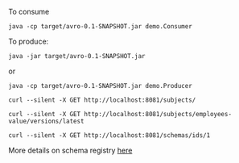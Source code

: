 
To consume

```
java -cp target/avro-0.1-SNAPSHOT.jar demo.Consumer
```

To produce:

```
java -jar target/avro-0.1-SNAPSHOT.jar
```

or 

```
java -cp target/avro-0.1-SNAPSHOT.jar demo.Producer
```

```
curl --silent -X GET http://localhost:8081/subjects/

curl --silent -X GET http://localhost:8081/subjects/employees-value/versions/latest

curl --silent -X GET http://localhost:8081/schemas/ids/1
```

More details on schema registry [here](https://docs.confluent.io/platform/current/schema-registry/schema_registry_onprem_tutorial.html#schema-registry-onprem-tutorial)